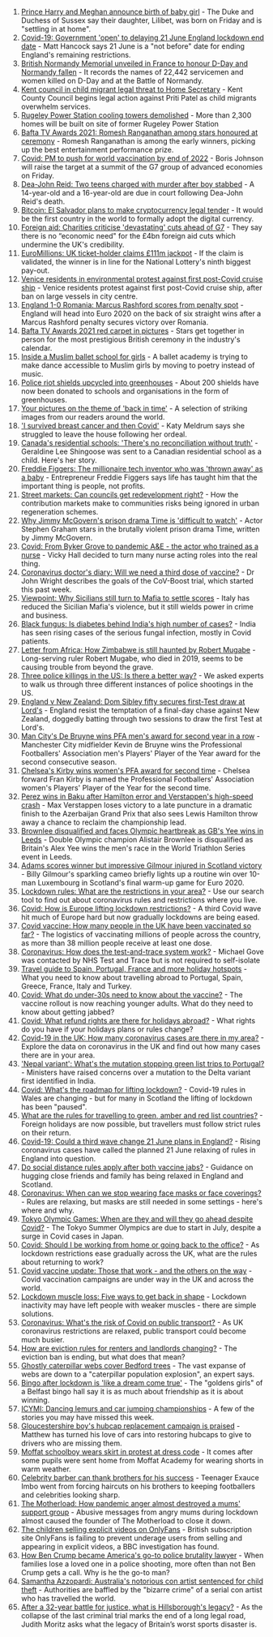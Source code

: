 1. [Prince Harry and Meghan announce birth of baby girl](https://www.bbc.co.uk/news/uk-57378117) - The Duke and Duchess of Sussex say their daughter, Lilibet, was born on Friday and is "settling in at home".
2. [Covid-19: Government 'open' to delaying 21 June England lockdown end date](https://www.bbc.co.uk/news/uk-57373933) - Matt Hancock says 21 June is a "not before" date for ending England's remaining restrictions.
3. [British Normandy Memorial unveiled in France to honour D-Day and Normandy fallen](https://www.bbc.co.uk/news/uk-57373932) - It records the names of 22,442 servicemen and women killed on D-Day and at the Battle of Normandy.
4. [Kent council in child migrant legal threat to Home Secretary](https://www.bbc.co.uk/news/uk-england-kent-57369175) - Kent County Council begins legal action against Priti Patel as child migrants overwhelm services.
5. [Rugeley Power Station cooling towers demolished](https://www.bbc.co.uk/news/uk-england-stoke-staffordshire-57375407) - More than 2,300 homes will be built on site of former Rugeley Power Station
6. [Bafta TV Awards 2021: Romesh Ranganathan among stars honoured at ceremony](https://www.bbc.co.uk/news/entertainment-arts-57331430) - Romesh Ranganathan is among the early winners, picking up the best entertainment performance prize.
7. [Covid: PM to push for world vaccination by end of 2022](https://www.bbc.co.uk/news/uk-57373120) - Boris Johnson will raise the target at a summit of the G7 group of advanced economies on Friday.
8. [Dea-John Reid: Two teens charged with murder after boy stabbed](https://www.bbc.co.uk/news/uk-england-birmingham-57376270) - A 14-year-old and a 16-year-old are due in court following Dea-John Reid's death.
9. [Bitcoin: El Salvador plans to make cryptocurrency legal tender](https://www.bbc.co.uk/news/world-latin-america-57373058) - It would be the first country in the world to formally adopt the digital currency.
10. [Foreign aid: Charities criticise 'devastating' cuts ahead of G7](https://www.bbc.co.uk/news/uk-politics-57359119) - They say there is no “economic need" for the £4bn foreign aid cuts which undermine the UK's credibility.
11. [EuroMillions: UK ticket-holder claims £111m jackpot](https://www.bbc.co.uk/news/uk-57377040) - If the claim is validated, the winner is in line for the National Lottery's ninth biggest pay-out.
12. [Venice residents in environmental protest against first post-Covid cruise ship](https://www.bbc.co.uk/news/world-europe-57373381) - Venice residents protest against first post-Covid cruise ship, after ban on large vessels in city centre.
13. [England 1-0 Romania: Marcus Rashford scores from penalty spot](https://www.bbc.co.uk/sport/football/57297066) - England will head into Euro 2020 on the back of six straight wins after a Marcus Rashford penalty secures victory over Romania.
14. [Bafta TV Awards 2021 red carpet in pictures](https://www.bbc.co.uk/news/entertainment-arts-57376490) - Stars get together in person for the most prestigious British ceremony in the industry's calendar.
15. [Inside a Muslim ballet school for girls](https://www.bbc.co.uk/news/uk-england-london-57360361) - A ballet academy is trying to make dance accessible to Muslim girls by moving to poetry instead of music.
16. [Police riot shields upcycled into greenhouses](https://www.bbc.co.uk/news/uk-wales-57350010) - About 200 shields have now been donated to schools and organisations in the form of greenhouses.
17. [Your pictures on the theme of 'back in time'](https://www.bbc.co.uk/news/in-pictures-57356589) - A selection of striking images from our readers around the world.
18. ['I survived breast cancer and then Covid'](https://www.bbc.co.uk/news/uk-england-leicestershire-57334510) - Katy Meldrum says she struggled to leave the house following her ordeal.
19. [Canada's residential schools: 'There's no reconciliation without truth'](https://www.bbc.co.uk/news/world-us-canada-57337300) - Geraldine Lee Shingoose was sent to a Canadian residential school as a child. Here's her story.
20. [Freddie Figgers: The millionaire tech inventor who was 'thrown away' as a baby](https://www.bbc.co.uk/news/stories-57081087) - Entrepreneur Freddie Figgers says life has taught him that the important thing is people, not profits.
21. [Street markets: Can councils get redevelopment right?](https://www.bbc.co.uk/news/business-57323862) - How the contribution markets make to communities risks being ignored in urban regeneration schemes.
22. [Why Jimmy McGovern's prison drama Time is 'difficult to watch'](https://www.bbc.co.uk/news/entertainment-arts-57346626) - Actor Stephen Graham stars in the brutally violent prison drama Time, written by Jimmy McGovern.
23. [Covid: From Byker Grove to pandemic A&E - the actor who trained as a nurse](https://www.bbc.co.uk/news/uk-england-55999839) - Vicky Hall decided to turn many nurse acting roles into the real thing.
24. [Coronavirus doctor's diary: Will we need a third dose of vaccine?](https://www.bbc.co.uk/news/health-57362906) - Dr John Wright describes the goals of the CoV-Boost trial, which started this past week.
25. [Viewpoint: Why Sicilians still turn to Mafia to settle scores](https://www.bbc.co.uk/news/world-europe-57357311) - Italy has reduced the Sicilian Mafia's violence, but it still wields power in crime and business.
26. [Black fungus: Is diabetes behind India's high number of cases?](https://www.bbc.co.uk/news/world-asia-india-57252077) - India has seen rising cases of the serious fungal infection, mostly in Covid patients.
27. [Letter from Africa: How Zimbabwe is still haunted by Robert Mugabe](https://www.bbc.co.uk/news/world-africa-57305885) - Long-serving ruler Robert Mugabe, who died in 2019, seems to be causing trouble from beyond the grave.
28. [Three police killings in the US: Is there a better way?](https://www.bbc.co.uk/news/world-us-canada-57081007) - We asked experts to walk us through three different instances of police shootings in the US.
29. [England v New Zealand: Dom Sibley fifty secures first-Test draw at Lord's](https://www.bbc.co.uk/sport/cricket/57377240) - England resist the temptation of a final-day chase against New Zealand, doggedly batting through two sessions to draw the first Test at Lord's.
30. [Man City's De Bruyne wins PFA men's award for second year in a row](https://www.bbc.co.uk/sport/football/57376601) - Manchester City midfielder Kevin de Bruyne wins the Professional Footballers' Association men's Players' Player of the Year award for the second consecutive season.
31. [Chelsea's Kirby wins women's PFA award for second time](https://www.bbc.co.uk/sport/football/57373958) - Chelsea forward Fran Kirby is named the Professional Footballers' Association women's Players' Player of the Year for the second time.
32. [Perez wins in Baku after Hamilton error and Verstappen's high-speed crash](https://www.bbc.co.uk/sport/formula1/57376001) - Max Verstappen loses victory to a late puncture in a dramatic finish to the Azerbaijan Grand Prix that also sees Lewis Hamilton throw away a chance to reclaim the championship lead.
33. [Brownlee disqualified and faces Olympic heartbreak as GB's Yee wins in Leeds](https://www.bbc.co.uk/sport/triathlon/57377569) - Double Olympic champion Alistair Brownlee is disqualified as Britain's Alex Yee wins the men's race in the World Triathlon Series event in Leeds.
34. [Adams scores winner but impressive Gilmour injured in Scotland victory](https://www.bbc.co.uk/sport/football/57297065) - Billy Gilmour's sparkling cameo briefly lights up a routine win over 10-man Luxembourg in Scotland's final warm-up game for Euro 2020.
35. [Lockdown rules: What are the restrictions in your area?](https://www.bbc.co.uk/news/uk-54373904) - Use our search tool to find out about coronavirus rules and restrictions where you live.
36. [Covid: How is Europe lifting lockdown restrictions?](https://www.bbc.co.uk/news/explainers-53640249) - A third Covid wave hit much of Europe hard but now gradually lockdowns are being eased.
37. [Covid vaccine: How many people in the UK have been vaccinated so far?](https://www.bbc.co.uk/news/health-55274833) - The logistics of vaccinating millions of people across the country, as more than 38 million people receive at least one dose.
38. [Coronavirus: How does the test-and-trace system work?](https://www.bbc.co.uk/news/explainers-52442754) - Michael Gove was contacted by NHS Test and Trace but is not required to self-isolate
39. [Travel guide to Spain, Portugal, France and more holiday hotspots](https://www.bbc.co.uk/news/explainers-56997931) - What you need to know about travelling abroad to Portugal, Spain, Greece, France, Italy and Turkey.
40. [Covid: What do under-30s need to know about the vaccine?](https://www.bbc.co.uk/news/health-57273875) - The vaccine rollout is now reaching younger adults. What do they need to know about getting jabbed?
41. [Covid: What refund rights are there for holidays abroad?](https://www.bbc.co.uk/news/business-51615412) - What rights do you have if your holidays plans or rules change?
42. [Covid-19 in the UK: How many coronavirus cases are there in my area?](https://www.bbc.co.uk/news/uk-51768274) - Explore the data on coronavirus in the UK and find out how many cases there are in your area.
43. ['Nepal variant': What's the mutation stopping green list trips to Portugal?](https://www.bbc.co.uk/news/health-57356109) - Ministers have raised concerns over a mutation to the Delta variant first identified in India.
44. [Covid: What's the roadmap for lifting lockdown?](https://www.bbc.co.uk/news/explainers-52530518) - Covid-19 rules in Wales are changing - but for many in Scotland the lifting of lockdown has been "paused".
45. [What are the rules for travelling to green, amber and red list countries?](https://www.bbc.co.uk/news/explainers-52544307) - Foreign holidays are now possible, but travellers must follow strict rules on their return.
46. [Covid-19: Could a third wave change 21 June plans in England?](https://www.bbc.co.uk/news/health-57328469) - Rising coronavirus cases have called the planned 21 June relaxing of rules in England into question.
47. [Do social distance rules apply after both vaccine jabs?](https://www.bbc.co.uk/news/uk-51506729) - Guidance on hugging close friends and family has being relaxed in England and Scotland.
48. [Coronavirus: When can we stop wearing face masks or face coverings?](https://www.bbc.co.uk/news/health-51205344) - Rules are relaxing, but masks are still needed in some settings - here's where and why.
49. [Tokyo Olympic Games: When are they and will they go ahead despite Covid?](https://www.bbc.co.uk/news/world-asia-57240044) - The Tokyo Summer Olympics are due to start in July, despite a surge in Covid cases in Japan.
50. [Covid: Should I be working from home or going back to the office?](https://www.bbc.co.uk/news/business-52567567) - As lockdown restrictions ease gradually across the UK, what are the rules about returning to work?
51. [Covid vaccine update: Those that work - and the others on the way](https://www.bbc.co.uk/news/health-51665497) - Covid vaccination campaigns are under way in the UK and across the world.
52. [Lockdown muscle loss: Five ways to get back in shape](https://www.bbc.co.uk/news/uk-56887390) - Lockdown inactivity may have left people with weaker muscles - there are simple solutions.
53. [Coronavirus: What's the risk of Covid on public transport?](https://www.bbc.co.uk/news/health-51736185) - As UK coronavirus restrictions are relaxed, public transport could become much busier.
54. [How are eviction rules for renters and landlords changing?](https://www.bbc.co.uk/news/explainers-53860154) - The eviction ban is ending, but what does that mean?
55. [Ghostly caterpillar webs cover Bedford trees](https://www.bbc.co.uk/news/uk-england-beds-bucks-herts-57356372) - The vast expanse of webs are down to a "caterpillar population explosion", an expert says.
56. [Bingo after lockdown is 'like a dream come true'](https://www.bbc.co.uk/news/uk-northern-ireland-57353067) - The "goldens girls" of a Belfast bingo hall say it is as much about friendship as it is about winning.
57. [ICYMI: Dancing lemurs and car jumping championships](https://www.bbc.co.uk/news/world-57355587) - A few of the stories you may have missed this week.
58. [Gloucestershire boy's hubcap replacement campaign is praised](https://www.bbc.co.uk/news/uk-england-bristol-57362565) - Matthew has turned his love of cars into restoring hubcaps to give to drivers who are missing them.
59. [Moffat schoolboy wears skirt in protest at dress code](https://www.bbc.co.uk/news/uk-scotland-south-scotland-57358762) - It comes after some pupils were sent home from Moffat Academy for wearing shorts in warm weather.
60. [Celebrity barber can thank brothers for his success](https://www.bbc.co.uk/news/uk-scotland-glasgow-west-57356325) - Teenager Exauce Imbo went from forcing haircuts on his brothers to keeping footballers and celebrities looking sharp.
61. [The Motherload: How pandemic anger almost destroyed a mums' support group](https://www.bbc.co.uk/news/stories-57285368) - Abusive messages from angry mums during lockdown almost caused the founder of The Motherload to close it down.
62. [The children selling explicit videos on OnlyFans](https://www.bbc.co.uk/news/uk-57255983) - British subscription site OnlyFans is failing to prevent underage users from selling and appearing in explicit videos, a BBC investigation has found.
63. [How Ben Crump became America's go-to police brutality lawyer](https://www.bbc.co.uk/news/world-us-canada-57038162) - When families lose a loved one in a police shooting, more often than not Ben Crump gets a call. Why is he the go-to man?
64. [Samantha Azzopardi: Australia's notorious con artist sentenced for child theft](https://www.bbc.co.uk/news/world-australia-57284621) - Authorities are baffled by the "bizarre crime" of a serial con artist who has travelled the world.
65. [After a 32-year battle for justice, what is Hillsborough's legacy?](https://www.bbc.co.uk/news/uk-57281398) - As the collapse of the last criminal trial marks the end of a long legal road, Judith Moritz asks what the legacy of Britain’s worst sports disaster is.
